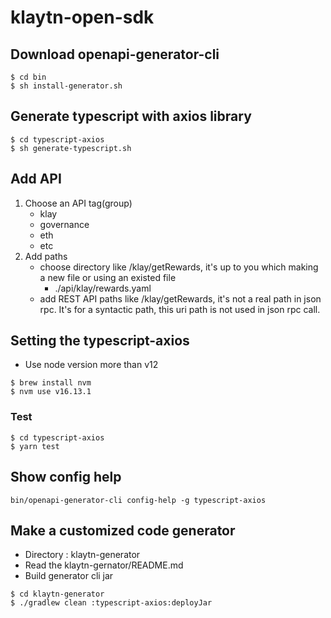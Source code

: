 # klaytn-open-sdk

## Download openapi-generator-cli
```shell
$ cd bin
$ sh install-generator.sh
```

## Generate typescript with axios library 
```shell
$ cd typescript-axios
$ sh generate-typescript.sh
```

## Add API
1. Choose an API tag(group)
    - klay
    - governance
    - eth
    - etc 
1. Add paths
    - choose directory like /klay/getRewards, it's up to you which making a new file or using an existed file
      - ./api/klay/rewards.yaml
    - add REST API paths like /klay/getRewards, it's not a real path in json rpc. It's for a syntactic path, this uri path is not used in json rpc call.

## Setting the typescript-axios
- Use node version more than v12
```shell
$ brew install nvm
$ nvm use v16.13.1
```

### Test
```shell
$ cd typescript-axios
$ yarn test
```

## Show config help 
```shell
bin/openapi-generator-cli config-help -g typescript-axios
```

## Make a customized code generator
- Directory : klaytn-generator
- Read the klaytn-gernator/README.md
- Build generator cli jar
```shell
$ cd klaytn-generator
$ ./gradlew clean :typescript-axios:deployJar 
```
